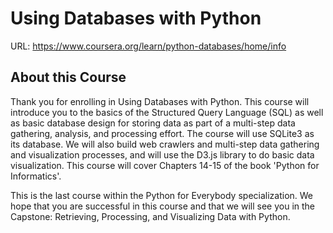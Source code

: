 Using Databases with Python
===========================

URL: https://www.coursera.org/learn/python-databases/home/info


About this Course
-----------------


Thank you for enrolling in Using Databases with Python. This course will introduce you to the basics of the Structured Query Language (SQL) as well as basic database design for storing data as part of a multi-step data gathering, analysis, and processing effort. The course will use SQLite3 as its database. We will also build web crawlers and multi-step data gathering and visualization processes, and will use the D3.js library to do basic data visualization. This course will cover Chapters 14-15 of the book 'Python for Informatics'.


This is the last course within the Python for Everybody specialization. We hope that you are successful in this course and that we will see you in the Capstone: Retrieving, Processing, and Visualizing Data with Python.

